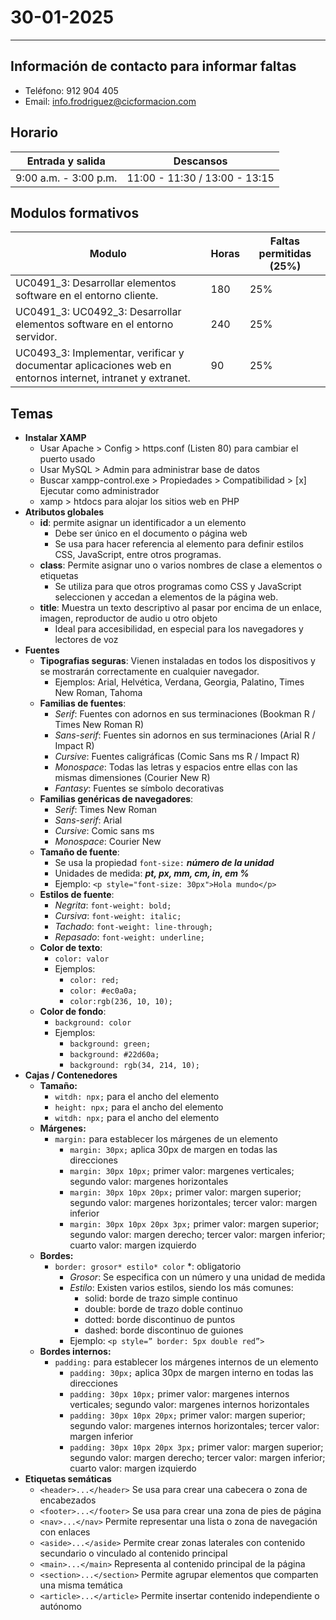 # 30-01-2025

---

## Información de contacto para informar faltas

- Teléfono: 912 904 405
- Email: info.frodriguez@cicformacion.com

## Horario

Entrada y salida | Descansos
---|---
9:00 a.m. - 3:00 p.m. | 11:00 - 11:30 / 13:00 - 13:15

## Modulos formativos

Modulo | Horas | Faltas permitidas (25%)
---|---|---
UC0491_3: Desarrollar elementos software en el entorno cliente. | 180 | 25%
UC0491_3: UC0492_3: Desarrollar elementos software en el entorno servidor. | 240 | 25%
UC0493_3: Implementar, verificar y documentar aplicaciones web en entornos internet, intranet y extranet. | 90 | 25%

## Temas

- **Instalar XAMP**
    - Usar Apache > Config > https.conf (Listen 80) para cambiar el puerto usado
    - Usar MySQL > Admin para administrar base de datos
    - Buscar xampp-control.exe > Propiedades > Compatibilidad > [x] Ejecutar como administrador
    - xamp > htdocs para alojar los sitios web en PHP
- **Atributos globales**
    - **id**: permite asignar un identificador a un elemento
        - Debe ser único en el documento o página web
        - Se usa para hacer referencia al elemento para definir estilos CSS, JavaScript, entre otros programas.
    - **class**: Permite asignar uno o varios nombres de clase a elementos o etiquetas
        - Se utiliza para que otros programas como CSS y JavaScript seleccionen y accedan a elementos de la página web.
    - **title**: Muestra un texto descriptivo al pasar por encima de un enlace, imagen, reproductor de audio u otro objeto
        - Ideal para accesibilidad, en especial para los navegadores y lectores de voz
- **Fuentes**
    - **Tipografias seguras**: Vienen instaladas en todos los dispositivos y se mostrarán correctamente en cualquier navegador.
        - Ejemplos: Arial, Helvética, Verdana, Georgia, Palatino, Times New Roman, Tahoma
    - **Familias de fuentes**: 
        - *Serif*: Fuentes con adornos en sus terminaciones (Bookman R / Times New Roman R)
        - *Sans-serif*: Fuentes sin adornos en sus terminaciones (Arial R / Impact R)
        - *Cursive*: Fuentes caligráficas (Comic Sans ms R / Impact R)
        - *Monospace*: Todas las letras y espacios entre ellas con las mismas dimensiones (Courier New R)
        - *Fantasy*: Fuentes se símbolo decorativas
    - **Familias genéricas de navegadores**: 
        - *Serif*: Times New Roman
        - *Sans-serif*: Arial
        - *Cursive*: Comic sans ms
        - *Monospace*: Courier New
    - **Tamaño de fuente**:
        - Se usa la propiedad `font-size:` **_número de la unidad_**
        - Unidades de medida: **_pt, px, mm, cm, in, em %_**
        - Ejemplo: `<p style="font-size: 30px">Hola mundo</p>`
    - **Estilos de fuente**:
        - *Negrita*: `font-weight: bold;`
        - *Cursiva*: `font-weight: italic;`
        - *Tachado*: `font-weight: line-through;`
        - *Repasado*: `font-weight: underline;`
    - **Color de texto**:
        - `color: valor`
        - Ejemplos: 
            - `color: red;`
            - `color: #ec0a0a;`
            - `color:rgb(236, 10, 10);`
    - **Color de fondo**:
        - `background: color`
        - Ejemplos: 
            - `background: green;`
            - `background: #22d60a;`
            - `background: rgb(34, 214, 10);`
- **Cajas / Contenedores**
    - **Tamaño:**
        - `witdh: npx;` para el ancho del elemento
        - `height: npx;` para el ancho del elemento
        - `witdh: npx;` para el ancho del elemento
    - **Márgenes:**
        - `margin:` para establecer los márgenes de un elemento
            - `margin: 30px;` aplica 30px de margen en todas las direcciones
            - `margin: 30px 10px;` primer valor: margenes verticales; segundo valor: margenes horizontales
            - `margin: 30px 10px 20px;` primer valor: margen superior; segundo valor: margenes horizontales; tercer valor: margen inferior
            - `margin: 30px 10px 20px 3px;` primer valor: margen superior; segundo valor: margen derecho; tercer valor: margen inferior; cuarto valor: margen izquierdo
    - **Bordes:**
        - `border: grosor* estilo* color` *: obligatorio
            - *Grosor*: Se especifica con un número y una unidad de medida
            - *Estilo*: Existen varios estilos, siendo los más comunes:
                - solid: borde de trazo simple continuo
                - double: borde de trazo doble continuo
                - dotted: borde discontinuo de puntos
                - dashed: borde discontinuo de guiones
            - Ejemplo: `<p style=” border: 5px double red”>`
    - **Bordes internos:**
        - `padding:` para establecer los márgenes internos de un elemento
            - `padding: 30px;` aplica 30px de margen interno en todas las direcciones
            - `padding: 30px 10px;` primer valor: margenes internos verticales; segundo valor: margenes internos horizontales
            - `padding: 30px 10px 20px;` primer valor: margen superior; segundo valor: margenes internos horizontales; tercer valor: margen inferior
            - `padding: 30px 10px 20px 3px;` primer valor: margen superior; segundo valor: margen derecho; tercer valor: margen inferior; cuarto valor: margen izquierdo
- **Etiquetas semáticas**
    - `<header>...</header>` Se usa para crear una cabecera o zona de encabezados
    - `<footer>...</footer>` Se usa para crear una zona de pies de página
    - `<nav>...</nav>` Permite representar una lista o zona de navegación con enlaces
    - `<aside>...</aside>` Permite crear zonas laterales con contenido secundario o vinculado al contenido principal
    - `<main>...</main>` Representa al contenido principal de la página
    - `<section>...</section>` Permite agrupar elementos que comparten una misma temática
    - `<article>...</article>` Permite insertar contenido independiente o autónomo